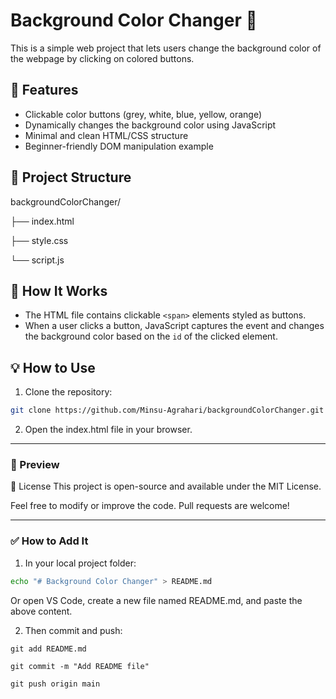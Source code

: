 # Background Color Changer 🎨

This is a simple web project that lets users change the background color of the webpage by clicking on colored buttons.

## 🚀 Features

- Clickable color buttons (grey, white, blue, yellow, orange)
- Dynamically changes the background color using JavaScript
- Minimal and clean HTML/CSS structure
- Beginner-friendly DOM manipulation example

## 📁 Project Structure

backgroundColorChanger/

├── index.html

├── style.css

└── script.js


## 🧠 How It Works

- The HTML file contains clickable `<span>` elements styled as buttons.
- When a user clicks a button, JavaScript captures the event and changes the background color based on the `id` of the clicked element.

## 💡 How to Use

1. Clone the repository:

```bash
git clone https://github.com/Minsu-Agrahari/backgroundColorChanger.git
```

2. Open the index.html file in your browser.

---

### 📸 Preview
<!-- Optional: Replace with your screenshot -->

📜 License
This project is open-source and available under the MIT License.

Feel free to modify or improve the code. Pull requests are welcome!

---

### ✅ How to Add It

1. In your local project folder:
```bash
echo "# Background Color Changer" > README.md
```

Or open VS Code, create a new file named README.md, and paste the above content.

2. Then commit and push:

```
git add README.md
```
```
git commit -m "Add README file"
```
```
git push origin main
```